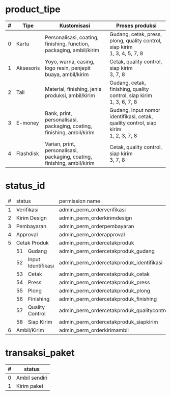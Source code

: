 # product_tipe
| # | Tipe | Kustomisasi | Proses produksi |
| - | ---- | ----------- | --------------- |
| 0 | Kartu | Personalisasi, coating, finishing, function, packaging, ambil/kirim | Gudang, cetak, press, plong, quality control, siap kirim<br>1, 3, 4, 5, 7, 8 |
| 1 | Aksesoris | Yoyo, warna, casing, logo resin, penjepit buaya, ambil/kirim | Cetak, quality control, siap kirim<br>3, 7, 8 |
| 2 | Tali | Material, finishing, jenis produksi, ambil/kirim | Gudang, cetak, finishing, quality control, siap kirim<br>1, 3, 6, 7, 8 |
| 3 | E-money | Bank, print, personalisasi, packaging, coating, finishing, ambil/kirim | Gudang, Input nomor identifikasi, cetak, quality control, siap kirim<br>1, 2, 3, 7, 8 |
| 4 | Flashdisk | Varian, print, personalisasi, packaging, coating, finishing, ambil/kirim | Cetak, quality control, siap kirim<br>3, 7, 8 |

# status_id
<table><thead><thead><tr><td>#</td><td colspan="2">status</td><td>permission name</td></tr></thead></thead><tbody><tr><td>1</td><td colspan="2">Verifikasi</td><td>admin_perm_orderverifikasi</td></tr><tr><td>2</td><td colspan="2">Kirim Design</td><td>admin_perm_orderkirimdesign</td></tr><tr><td>3</td><td colspan="2">Pembayaran</td><td>admin_perm_orderpembayaran</td></tr><tr><td>4</td><td colspan="2">Approval</td><td>admin_perm_orderapproval</td></tr><tr><td>5</td><td colspan="2">Cetak Produk</td><td>admin_perm_ordercetakproduk</td></tr><tr><td></td><td>51</td><td>Gudang</td><td>admin_perm_ordercetakproduk_gudang</td></tr><tr><td></td><td>52</td><td>Input Identifikasi</td><td>admin_perm_ordercetakproduk_identifikasi</td></tr><tr><td></td><td>53</td><td>Cetak</td><td>admin_perm_ordercetakproduk_cetak</td></tr><tr><td></td><td>54</td><td>Press</td><td>admin_perm_ordercetakproduk_press</td></tr><tr><td></td><td>55</td><td>Plong</td><td>admin_perm_ordercetakproduk_plong</td></tr><tr><td></td><td>56</td><td>Finishing</td><td>admin_perm_ordercetakproduk_finishing</td></tr><tr><td></td><td>57</td><td>Quality Control</td><td>admin_perm_ordercetakproduk_qualitycontrol</td></tr><tr><td></td><td>58</td><td>Siap Kirim</td><td>admin_perm_ordercetakproduk_siapkirim</td></tr><tr><td>6</td><td colspan="2">Ambil/Kirim</td><td>admin_perm_orderkirimambil</td></tr></tbody></table>

# transaksi_paket
| # | status |
| - | ------ |
| 0 | Ambil sendiri |
| 1 | Kirim paket |
